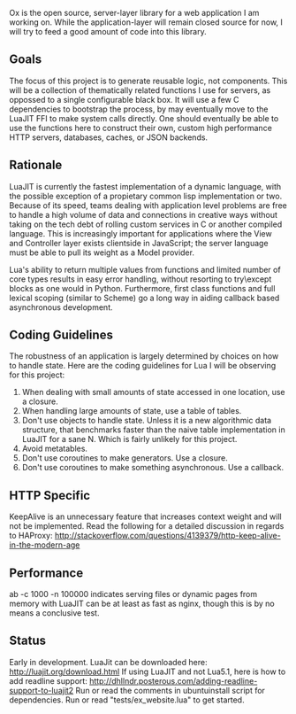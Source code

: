 Ox is the open source, server-layer library for a web application I am working on. While the application-layer will remain closed source for now, I will try to feed a good amount of code into this library.


## Goals

The focus of this project is to generate reusable logic, not components. This will be a collection of thematically related functions I use for servers, as oppossed to a single configurable black box. It will use a few C dependencies to bootstrap the process, by may eventually move to the LuaJIT FFI to make system calls directly. One should eventually be able to use the functions here to construct their own, custom high performance HTTP servers, databases, caches, or JSON backends.


## Rationale

LuaJIT is currently the fastest implementation of a dynamic language, with the possible exception of a propietary common lisp implementation or two. Because of its speed, teams dealing with application level problems are free to handle a high volume of data and connections in creative ways without taking on the tech debt of rolling custom services in C or another compiled language. This is increasingly important for applications where the View and Controller layer exists clientside in JavaScript; the server language must be able to pull its weight as a Model provider.

Lua's ability to return multiple values from functions and limited number of core types results in easy error handling, without resorting to try\except blocks as one would in Python. Furthermore, first class functions and full lexical scoping (similar to Scheme) go a long way in aiding callback based asynchronous development.


## Coding Guidelines

The robustness of an application is largely determined by choices on how to handle state. Here are the coding guidelines for Lua I will be observing for this project:
1. When dealing with small amounts of state accessed in one location, use a closure.
2. When handling large amounts of state, use a table of tables.
3. Don't use objects to handle state. Unless it is a new algorithmic data structure, that benchmarks faster than the naive table implementation in LuaJIT for a sane N. Which is fairly unlikely for this project.
4. Avoid metatables.
5. Don't use coroutines to make generators. Use a closure.
6. Don't use coroutines to make something asynchronous. Use a callback.


## HTTP Specific

KeepAlive is an unnecessary feature that increases context weight and will not be implemented. Read the following for a detailed discussion in regards to HAProxy: http://stackoverflow.com/questions/4139379/http-keep-alive-in-the-modern-age


## Performance

ab -c 1000 -n 100000 indicates serving files or dynamic pages from memory with LuaJIT can be at least as fast as nginx, though this is by no means a conclusive test.


## Status

Early in development.
LuaJit can be downloaded here: http://luajit.org/download.html
If using LuaJIT and not Lua5.1, here is how to add readline support: http://dhllndr.posterous.com/adding-readline-support-to-luajit2
Run or read the comments in ubuntuinstall script for dependencies.
Run or read "tests/ex_website.lua" to get started.
